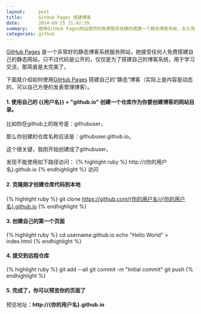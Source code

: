 ```yaml
---
layout:     post
title:      GitHub Pages 搭建博客
date:       2014-09-25 21:42:29
summary:    使用GitHub Pages网站提供的免费服务快捷的搭建一个静态博客系统，永久免费托管，速度还非常快
categories: github
---
```


[GitHub Pages](https://pages.github.com) 是一个非常好的静态博客系统服务网站，她接受任何人免费搭建自己的静态网站，只不过代码是公开的，仅仅是为了搭建自己的博客系统，用于学习交流，那简直是太完美了。

下面就介绍如何使用[GitHub Pages](https://pages.github.com) 搭建自己的“静态”博客（实际上是内容是动态的，可以自己方便的发表管理博客）。

#### 1. 使用自己的 {{用户名}} + "github.io" 创建一个仓库作为你要创建博客的网站目录。

比如你在github上的账号是：githubuser，

那么你创建的仓库名称应该是：githubuser.github.io。

这个很关键，我刚开始创建成了githubuser，

发现不能使用如下路径访问：
{% highlight ruby %}
http://{你的用户名}.github.io 
{% endhighlight %}
访问

#### 2. 克隆刚才创建仓库代码到本地
{% highlight ruby %}
git clone https://github.com/{你的用户名}/{你的用户名}.github.io
{% endhighlight %}

#### 3. 创建自己的第一个页面
{% highlight ruby %}
cd username.github.io
echo "Hello World" > index.html
{% endhighlight %}

#### 4. 提交到远程仓库
{% highlight ruby %}
git add --all
git commit -m "Initial commit"
git push
{% endhighlight %}

#### 5. 完成了，你可以预览你的页面了
预览地址：**http://{你的用户名}.github.io**